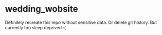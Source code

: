 # wedding_wobsite

Definitely recreate this repo without sensitive data. Or delete git history. But currently too sleep deprived :(
